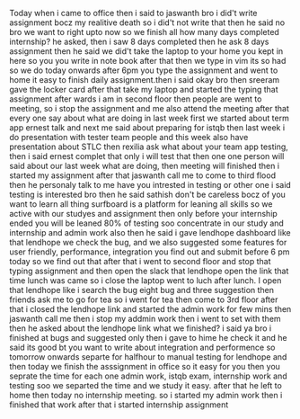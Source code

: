 Today when i came to office then i said to jaswanth bro i did't write assignment bocz my realitive death so i did't not write that then he said no bro we want to right upto now so we finish all how many days completed internship? he asked, then i saw 8 days completed then he ask 8 days assignment then he said we did't take the laptop to your home you kept in here so you you write in note book after that then we type in vim its so had so we do today onwards after 6pm you type the assignment and went to home it easy to finish daily assignment.then i said okay bro then sreeram gave the locker card after that take my laptop and started the typing that assignment after wards i am in second floor then people are went to meeting, so i stop the assignment and me also attend the meeting after that every one say about what are doing in last week first we started about term app ernest talk and next me said about preparing for istqb then last week i do presentation with tester team people and this week also have presentation about STLC then rexilia ask what about your team app testing, then i said ernest complet that only i will test that then one one person will said about our last week what are doing, then meeting will finished then i started my assignment after that jaswanth call me to come to third flood then he personaly talk to me have you intrested in testing or other one i said testing is interested bro then he said sathish don't be careless bocz of you want to learn all thing surfboard is a platform for leaning all skills so we active with our studyes and assignment then only before your internship ended you will be leaned 80% of testing soo concentrate in our study and internship and admin work also then he said i gave lendhope dashboard like that lendhope we check the bug, and we also suggested some features for user friendly, performance, integration you find out and submit before 6 pm today so we find out that after that i went to second floor and stop that typing assignment and then open the slack that lendhope open the link that time lunch was came so i close the laptop went to luch after lunch. I open that lendhope like i search the bug eight bug and three suggestion then friends ask me to go for tea so i went for tea then come to 3rd floor after that i closed the lendhope link and started the admin work for few mins then jaswanth call me then i stop my addmin work then i went to set with them then he asked about the lendhope link what we finished? i said ya bro i finished at bugs and suggested only then i gave to hime he check it and he said its good bt you want to write about integration and performence so tomorrow onwards separte for halfhour to manual testing for lendhope and then today we finish the asssignment in office so it easy for you then you seprate the time for each one admin work, istqb exam, internship work and testing soo we separted the time and we study it easy. after that he left to home then today no internship meeting. so i started my admin work then i finished that work after that i started internship assignment  
